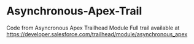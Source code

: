 # Asynchronous-Apex-Trail
Code from Asyncronous Apex Trailhead Module
Full trail available at https://developer.salesforce.com/trailhead/module/asynchronous_apex
